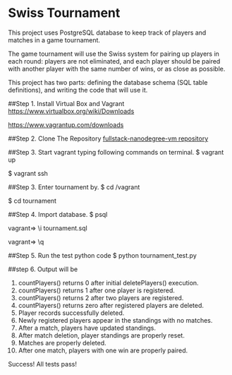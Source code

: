 # Swiss Tournament
This project uses PostgreSQL database to keep track of players and matches in a game tournament.

The game tournament will use the Swiss system for pairing up players in each round: players are not eliminated, and each player should be paired with another player with the same number of wins, or as close as possible.

This project has two parts: defining the database schema (SQL table definitions), and writing the code that will use it.

##Step 1. Install Virtual Box and Vagrant
https://www.virtualbox.org/wiki/Downloads

https://www.vagrantup.com/downloads

##Step 2. Clone The Repository
[fullstack-nanodegree-vm repository](https://github.com/p00gz/udacity-swiss-tournament.git) 

##Step 3. Start vagrant typing following commands on terminal.
$ vagrant up

$ vagrant ssh

##Step 3. Enter tournament by.
$ cd /vagrant

$ cd tournament

##Step 4. Import database.
$ psql

vagrant=> \i tournament.sql

vagrant=> \q

##Step 5. Run the test python code
$ python tournament_test.py

##step 6. Output will be
1. countPlayers() returns 0 after initial deletePlayers() execution.
2. countPlayers() returns 1 after one player is registered.
3. countPlayers() returns 2 after two players are registered.
4. countPlayers() returns zero after registered players are deleted.
5. Player records successfully deleted.
6. Newly registered players appear in the standings with no matches.
7. After a match, players have updated standings.
8. After match deletion, player standings are properly reset.
9. Matches are properly deleted.
10. After one match, players with one win are properly paired.

Success!  All tests pass!

